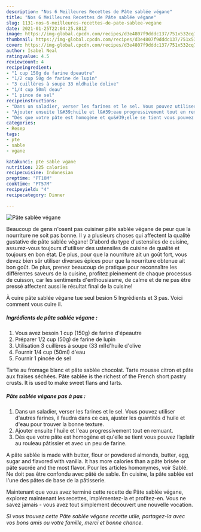 ```yaml
---
description: "Nos 6 Meilleures Recettes de Pâte sablée végane"
title: "Nos 6 Meilleures Recettes de Pâte sablée végane"
slug: 1131-nos-6-meilleures-recettes-de-pate-sablee-vegane
date: 2021-01-25T22:04:25.881Z
image: https://img-global.cpcdn.com/recipes/d3e4807f9dddc137/751x532cq70/pate-sablee-vegane-photo-principale-de-la-recette.jpg
thumbnail: https://img-global.cpcdn.com/recipes/d3e4807f9dddc137/751x532cq70/pate-sablee-vegane-photo-principale-de-la-recette.jpg
cover: https://img-global.cpcdn.com/recipes/d3e4807f9dddc137/751x532cq70/pate-sablee-vegane-photo-principale-de-la-recette.jpg
author: Isabel Neal
ratingvalue: 4.5
reviewcount: 4
recipeingredient:
- "1 cup 150g de farine dpeautre"
- "1/2 cup 50g de farine de lupin"
- "3 cuillères à soupe 33 mldhuile dolive"
- "1/4 cup 50ml deau"
- "1 pince de sel"
recipeinstructions:
- "Dans un saladier, verser les farines et le sel. Vous pouvez utiliser d&#39;autres farines, il faudra dans ce cas, ajuster les quantités d&#39;huile et d&#39;eau pour trouver la bonne texture."
- "Ajouter ensuite l&#39;huile et l&#39;eau progressivement tout en remuant."
- "Dès que votre pâte est homogène et qu&#39;elle se tient vous pouvez l’aplatir au rouleau pâtissier et avec un peu de farine."
categories:
- Resep
tags:
- pte
- sable
- vgane

katakunci: pte sable vgane 
nutrition: 225 calories
recipecuisine: Indonesian
preptime: "PT10M"
cooktime: "PT57M"
recipeyield: "4"
recipecategory: Dinner

---
```



![Pâte sablée végane](https://img-global.cpcdn.com/recipes/d3e4807f9dddc137/751x532cq70/pate-sablee-vegane-photo-principale-de-la-recette.jpg)

Beaucoup de gens n'osent pas cuisiner pâte sablée végane de peur que la nourriture ne soit pas bonne. Il y a plusieurs choses qui affectent la qualité gustative de pâte sablée végane! D'abord du type d'ustensiles de cuisine, assurez-vous toujours d'utiliser des ustensiles de cuisine de qualité et toujours en bon état. De plus, pour que la nourriture ait un goût fort, vous devez bien sûr utiliser diverses épices pour que la nourriture obtenue ait bon goût. De plus, prenez beaucoup de pratique pour reconnaître les différentes saveurs de la cuisine, profitez pleinement de chaque processus de cuisson, car les sentiments d'enthousiasme, de calme et de ne pas être pressé affectent aussi le résultat final de la cuisine!

<!--inarticleads1-->

À cuire pâte sablée végane tue seul besion 5 Ingrédients et 3 pas. Voici comment vous cuire il.

##### Ingrédients de pâte sablée végane :

1. Vous avez besoin 1 cup (150g) de farine d&#39;épeautre
1. Préparer 1/2 cup (50g) de farine de lupin
1. Utilisation 3 cuillères à soupe (33 ml)d&#39;huile d&#39;olive
1. Fournir 1/4 cup (50ml) d&#39;eau
1. Fournir 1 pincée de sel


Tarte au fromage blanc et pâte sablée chocolat. Tarte mousse citron et pâte aux fraises séchées. Pâte sablée is the richest of the French short pastry crusts. It is used to make sweet flans and tarts. 

<!--inarticleads2-->

##### Pâte sablée végane pas à pas :

1. Dans un saladier, verser les farines et le sel. Vous pouvez utiliser d&#39;autres farines, il faudra dans ce cas, ajuster les quantités d&#39;huile et d&#39;eau pour trouver la bonne texture.
1. Ajouter ensuite l&#39;huile et l&#39;eau progressivement tout en remuant.
1. Dès que votre pâte est homogène et qu&#39;elle se tient vous pouvez l’aplatir au rouleau pâtissier et avec un peu de farine.


A pâte sablée is made with butter, flour or powdered almonds, butter, egg, sugar and flavored with vanilla. It has more calories than a pâte brisée or pâte sucrée and the most flavor. Pour les articles homonymes, voir Sablé. Ne doit pas être confondu avec pâté de sable. En cuisine, la pâte sablée est l&#39;une des pâtes de base de la pâtisserie. 

<!--inarticleads1-->

<p>
Maintenant que vous avez terminé cette recette de Pâte sablée végane, explorez maintenant les recettes, implémentez-la et profitez-en. Vous ne savez jamais - vous avez tout simplement découvert une nouvelle vocation.
</p>

<p>
<i>Si vous trouvez cette Pâte sablée végane recette utile, partagez-la avec vos bons amis ou votre famille, merci et bonne chance.</i>
</p>
